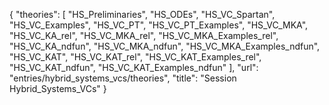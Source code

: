 {
    "theories": [
        "HS_Preliminaries",
        "HS_ODEs",
        "HS_VC_Spartan",
        "HS_VC_Examples",
        "HS_VC_PT",
        "HS_VC_PT_Examples",
        "HS_VC_MKA",
        "HS_VC_KA_rel",
        "HS_VC_MKA_rel",
        "HS_VC_MKA_Examples_rel",
        "HS_VC_KA_ndfun",
        "HS_VC_MKA_ndfun",
        "HS_VC_MKA_Examples_ndfun",
        "HS_VC_KAT",
        "HS_VC_KAT_rel",
        "HS_VC_KAT_Examples_rel",
        "HS_VC_KAT_ndfun",
        "HS_VC_KAT_Examples_ndfun"
    ],
    "url": "entries/hybrid_systems_vcs/theories",
    "title": "Session Hybrid_Systems_VCs"
}